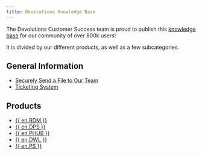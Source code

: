```yaml
---
title: Devolutions Knowledge Base
---
```

The Devolutions Customer Success team is proud to publish this [knowledge base](/kb/devolutions-customer-success/) for our community of over 800k users!  

It is divided by our different products, as well as a few subcategories. 

## General Information 

* [Securely Send a File to Our Team](/kb/devolutions-customer-success/securely-send-file/)  
* [Ticketing System](/kb/devolutions-customer-success/ticketing-system/)  

## Products 

* [{{ en.RDM }}](/kb/remote-desktop-manager/)  
* [{{ en.DPS }}](/kb/devolutions-server/)  
* [{{ en.PHUB }}](/kb/hub-business/)  
* [{{ en.DWL }}](/kb/devolutions-web-login/)  
* [{{ en.PS }}](/kb/devolutions-powershell/)  
